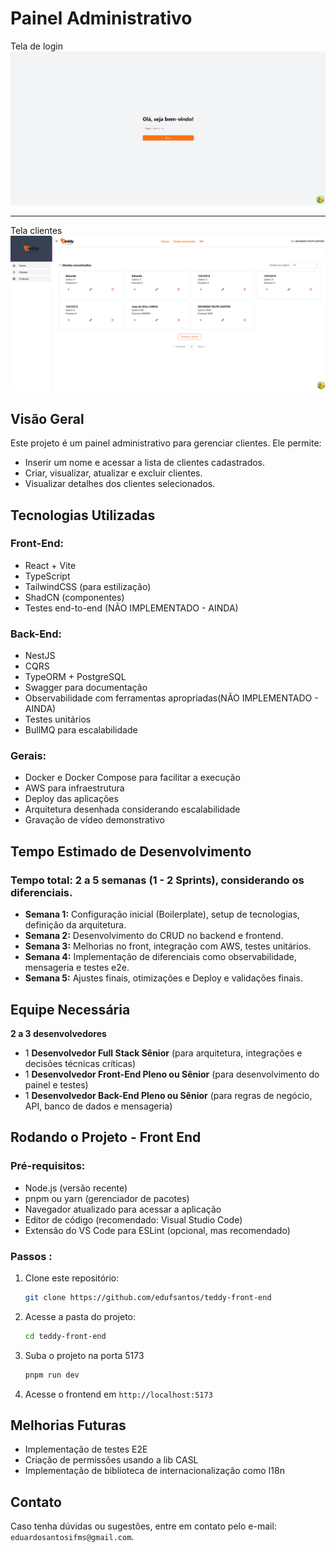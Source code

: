 # Painel Administrativo

Tela de login
![Tela de login](assets/login.png)

---

Tela clientes
![Tela de cliente](assets/customers.png)

## Visão Geral

Este projeto é um painel administrativo para gerenciar clientes. Ele permite:

- Inserir um nome e acessar a lista de clientes cadastrados.
- Criar, visualizar, atualizar e excluir clientes.
- Visualizar detalhes dos clientes selecionados.

## Tecnologias Utilizadas

### Front-End:

- React + Vite
- TypeScript
- TailwindCSS (para estilização)
- ShadCN (componentes)
- Testes end-to-end (NÃO IMPLEMENTADO - AINDA)

### Back-End:

- NestJS
- CQRS
- TypeORM + PostgreSQL
- Swagger para documentação
- Observabilidade com ferramentas apropriadas(NÃO IMPLEMENTADO - AINDA)
- Testes unitários
- BullMQ para escalabilidade

### Gerais:

- Docker e Docker Compose para facilitar a execução
- AWS para infraestrutura
- Deploy das aplicações
- Arquitetura desenhada considerando escalabilidade
- Gravação de vídeo demonstrativo

## Tempo Estimado de Desenvolvimento

### Tempo total: **2 a 5 semanas (1 - 2 Sprints)**, considerando os diferenciais.

- **Semana 1:** Configuração inicial (Boilerplate), setup de tecnologias, definição da arquitetura.
- **Semana 2:** Desenvolvimento do CRUD no backend e frontend.
- **Semana 3:** Melhorias no front, integração com AWS, testes unitários.
- **Semana 4:** Implementação de diferenciais como observabilidade, mensageria e testes e2e.
- **Semana 5:** Ajustes finais, otimizações e Deploy e validações finais.

## Equipe Necessária

**2 a 3 desenvolvedores**

- 1 **Desenvolvedor Full Stack Sênior** (para arquitetura, integrações e decisões técnicas críticas)
- 1 **Desenvolvedor Front-End Pleno ou Sênior** (para desenvolvimento do painel e testes)
- 1 **Desenvolvedor Back-End Pleno ou Sênior** (para regras de negócio, API, banco de dados e mensageria)

## Rodando o Projeto - Front End

### Pré-requisitos:

- Node.js (versão recente)
- pnpm ou yarn (gerenciador de pacotes)
- Navegador atualizado para acessar a aplicação
- Editor de código (recomendado: Visual Studio Code)
- Extensão do VS Code para ESLint (opcional, mas recomendado)

### Passos :

1. Clone este repositório:
   ```sh
   git clone https://github.com/edufsantos/teddy-front-end
   ```
2. Acesse a pasta do projeto:
   ```sh
   cd teddy-front-end
   ```
3. Suba o projeto na porta 5173
   ```sh
   pnpm run dev
   ```
4. Acesse o frontend em `http://localhost:5173`

## Melhorias Futuras

- Implementação de testes E2E
- Criação de permissões usando a lib CASL
- Implementação de biblioteca de internacionalização como I18n

## Contato

Caso tenha dúvidas ou sugestões, entre em contato pelo e-mail: `eduardosantosifms@gmail.com`.
